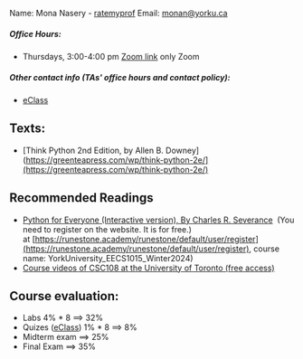 Name: Mona Nasery - [ratemyprof](https://www.ratemyprofessors.com/professor/3033526)
Email: monan@yorku.ca
##### Office Hours: 
-  Thursdays, 3:00-4:00 pm [Zoom link](https://yorku.zoom.us/j/98014167856) only Zoom
##### Other contact info (TAs' office hours and contact policy):
- [eClass](https://eclass.yorku.ca/course/view.php?id=149303&section=03)
## Texts:
- [Think Python 2nd Edition, by Allen B. Downey](https://greenteapress.com/wp/think-python-2e/](https://greenteapress.com/wp/think-python-2e/)
## Recommended Readings
- [Python for Everyone (Interactive version), By Charles R. Severance](https://runestone.academy/ns/books/published/YorkUniversity_EECS1015_Winter2024/index.html)
     (You need to register on the website. It is for free.) at [https://runestone.academy/runestone/default/user/register](https://runestone.academy/runestone/default/user/register), course name: YorkUniversity_EECS1015_Winter2024)
- [Course videos of CSC108 at the University of Toronto (free access)](https://mcs.utm.utoronto.ca/~pcrs/python-programming/index.shtml) 
## Course evaluation:
 - Labs 4% * 8 $\implies$ 32%
 - Quizes ([eClass](https://eclass.yorku.ca/course/view.php?id=149303&section=0)) 1% * 8 $\implies$ 8%
 - Midterm exam $\implies$ 25%
 - Final Exam $\implies$ 35%
 